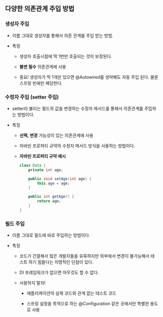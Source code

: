 ## 다양한 의존관계 주입 방법

### 생성자 주입

- 이름 그대로 생성자를 통해서 의존 관계를 주입 받는 방법.

- 특징

    - 생성자 호출시점에 딱 1번만 호출되는 것이 보장된다.

    - **불변 필수** 의존관계에 사용

    - 중요! 생성자가 딱 1개만 있으면 @Autowired를 생략해도 자동 주입 된다. 물론 스프링 빈에만 해당한다.

### 수정자 주입 (setter 주입)

- setter라 불리는 필드의 값을 변경하는 수정자 메서드를 통해서 의존관계를 주입하는 방법이다.

- 특징

    - **선택, 변경** 가능성이 있는 의존관계에 사용

    - 자바빈 프로퍼티 규약의 수정자 메서드 방식을 사용하는 방법이다.

    -   **자바빈 프로퍼티 규약 예시**
        ~~~ java
        class Data {
            private int age;

            public void setAge(int age) {
                this.age = age;
            }

            public int getAge() {
                return age;
            }
        }
        ~~~
    
### 필드 주입

- 이름 그대로 필드에 바로 주입하는 방법이다.

- 특징

    - 코드가 간결해서 많은 개발자들을 유혹하지만 외부에서 변경이 불가능해서 테스트 하기 힘들다는 치명적인 단점이 있다.

    - DI 프레임워크가 없으면 아무것도 할 수 없다.

    - 사용하지 말자!

        - 애플리케이션의 실제 코드와 관계 없는 테스트 코드

        - 스프링 설정을 목적으로 하는 @Configuration 같은 곳에서만 특별한 용도로 사용
        
